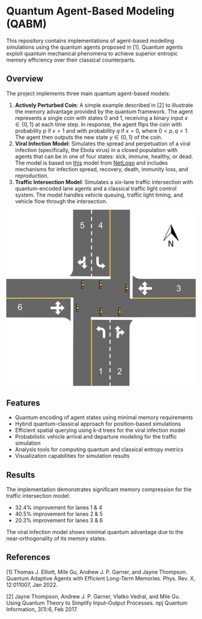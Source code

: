 # Quantum Agent-Based Modeling (QABM)

This repository contains implementations of agent-based modelling simulations using the quantum agents proposed in [1].  Quantum agents exploit quantum mechanical phenomena to achieve superior entropic memory efficiency over their classical counterparts.

## Overview
The project implements three main quantum agent-based models:

1. **Actively Perturbed Coin**: A simple example described in [2] to illustrate the memory advantage provided by the quantum framework.  The agent represents a single coin with states 0 and 1, receiving a binary input $`x\in\{0,1\}`$ at each time step. In response, the agent flips the coin with probability $p$ if $x=1$ and with probability $q$ if $x=0$, where $`0 \lt p,q \lt 1`$. The agent then outputs the new state $`y\in\{0,1\}`$ of the coin.
2. **Viral Infection Model**: Simulates the spread and perpetuation of a viral infection (specifically, the Ebola virus) in a closed population with agents that can be in one of four states: sick, immune, healthy, or dead. The model is based on [this](http://www.netlogoweb.org/launch#http://www.netlogoweb.org/assets/modelslib/Sample%20Models/Biology/Virus.nlogo) model from [NetLogo](https://ccl.northwestern.edu/netlogo/) and includes mechanisms for infection spread, recovery, death, immunity loss, and reproduction.
3. **Traffic Intersection Model**: Simulates a six-lane traffic intersection with quantum-encoded lane agents and a classical traffic light control system. The model handles vehicle queuing, traffic light timing, and vehicle flow through the intersection.


<picture>
  <source srcset="figs/intersection.png" media="(min-width: 100px)" />
  <img src="figs/intersection.png" alt="intersection" />
</picture>

## Features

- Quantum encoding of agent states using minimal memory requirements
- Hybrid quantum-classical approach for position-based simulations
- Efficient spatial querying using k-d trees for the viral infection model
- Probabilistic vehicle arrival and departure modeling for the traffic simulation
- Analysis tools for computing quantum and classical entropy metrics
- Visualization capabilities for simulation results

## Results

The implementation demonstrates significant memory compression for the traffic intersection model:
- 32.4% improvement for lanes 1 & 4
- 40.5% improvement for lanes 2 & 5
- 20.3% improvement for lanes 3 & 6

The viral infection model shows minimal quantum advantage due to the near-orthogonality of its memory states.

## References

[1] Thomas J. Elliott, Mile Gu, Andrew J. P. Garner, and Jayne Thompson. Quantum Adaptive Agents with Efficient Long-Term Memories. Phys. Rev. X, 12:011007, Jan 2022.

[2] Jayne Thompson, Andrew J. P. Garner, Vlatko Vedral, and Mile Gu. Using Quantum Theory to Simplify Input–Output Processes. npj Quantum Information, 3(1):6, Feb 2017.